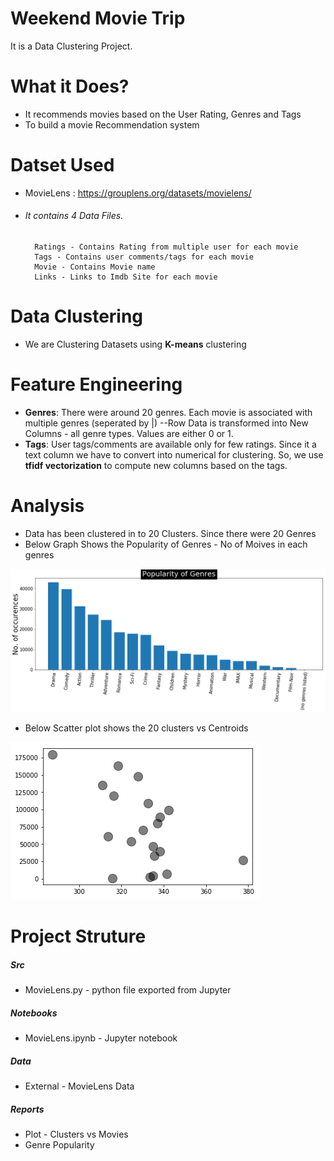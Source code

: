 # Weekend Movie Trip

It is a Data Clustering Project.


# What it Does?

  - It recommends movies based on the User Rating, Genres and Tags
  - To build a movie Recommendation system
# Datset Used
- MovieLens : https://grouplens.org/datasets/movielens/
- ###### It contains 4 Data Files.


        Ratings - Contains Rating from multiple user for each movie
        Tags - Contains user comments/tags for each movie
        Movie - Contains Movie name
        Links - Links to Imdb Site for each movie


# Data Clustering
- We are Clustering Datasets using **K-means** clustering

# Feature Engineering
- **Genres**: There were around 20 genres. Each movie is associated with multiple genres (seperated by |)
--Row Data is transformed into New Columns - all genre types. Values are either 0 or 1.
- **Tags**: User tags/comments are available only for few ratings. Since it a text column we have to convert into numerical for clustering. So, we use **tfidf vectorization** to compute new columns based on the tags.


# Analysis
- Data has been clustered in to 20 Clusters. Since there were 20 Genres
- Below Graph Shows the Popularity of Genres - No of Moives in each genres

![Genre Popularity](https://raw.githubusercontent.com/nareshkumar66675/MovieLens/master/reports/GenresPopularity.png "Genre Popularity")

- Below Scatter plot shows the 20 clusters vs Centroids

 ![Scatter Plot](https://raw.githubusercontent.com/nareshkumar66675/MovieLens/master/reports/Scatter-Centroids.png " Scatter Plot")

# Project Struture

##### Src
- MovieLens.py - python file exported from Jupyter
##### Notebooks
- MovieLens.ipynb - Jupyter notebook
##### Data
- External - MovieLens Data
##### Reports
- Plot - Clusters vs Movies
- Genre Popularity


  
